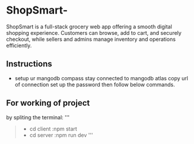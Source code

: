 # ShopSmart-
ShopSmart is a full-stack grocery web app offering a smooth digital shopping experience. Customers can browse, add to cart, and securely checkout, while sellers and admins manage inventory and operations efficiently.
## Instructions
* setup ur mangodb compass stay connected to mangodb atlas copy url of connection set up the password then follow below commands.
## For working of project 
by spliting the terminal:
'''
>* cd client :npm start
>* cd server :npm run dev
''' 
